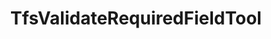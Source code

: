 ---
optionsClassName: TfsValidateRequiredFieldToolOptions
optionsClassFullName: MigrationTools.Tools.TfsValidateRequiredFieldToolOptions
configurationSamples:
- name: confinguration.json
  description: 
  code: >-
    {
      "MigrationTools": {
        "CommonTools": {
          "TfsValidateRequiredFieldTool": {
            "Enabled": false
          }
        }
      }
    }
  sampleFor: MigrationTools.Tools.TfsValidateRequiredFieldToolOptions
- name: defaults
  description: 
  code: >-
    {
      "MigrationTools": {
        "CommonTools": {
          "TfsValidateRequiredFieldTool": []
        }
      }
    }
  sampleFor: MigrationTools.Tools.TfsValidateRequiredFieldToolOptions
- name: Classic
  description: 
  code: >-
    {
      "$type": "TfsValidateRequiredFieldToolOptions",
      "Enabled": false
    }
  sampleFor: MigrationTools.Tools.TfsValidateRequiredFieldToolOptions
description: missng XML code comments
className: TfsValidateRequiredFieldTool
typeName: Tools
architecture: 
options:
- parameterName: Enabled
  type: Boolean
  description: If set to `true` then the tool will run. Set to `false` and the processor will not run.
  defaultValue: missng XML code comments
status: missng XML code comments
processingTarget: missng XML code comments
classFile: /src/MigrationTools.Clients.AzureDevops.ObjectModel/Tools/TfsValidateRequiredFieldTool.cs
optionsClassFile: /src/MigrationTools.Clients.AzureDevops.ObjectModel/Tools/TfsValidateRequiredFieldToolOptions.cs

redirectFrom:
- /Reference/Tools/TfsValidateRequiredFieldToolOptions/
layout: reference
toc: true
permalink: /Reference/Tools/TfsValidateRequiredFieldTool/
title: TfsValidateRequiredFieldTool
categories:
- Tools
- 
topics:
- topic: notes
  path: /docs/Reference/Tools/TfsValidateRequiredFieldTool-notes.md
  exists: false
  markdown: ''
- topic: introduction
  path: /docs/Reference/Tools/TfsValidateRequiredFieldTool-introduction.md
  exists: false
  markdown: ''

---
